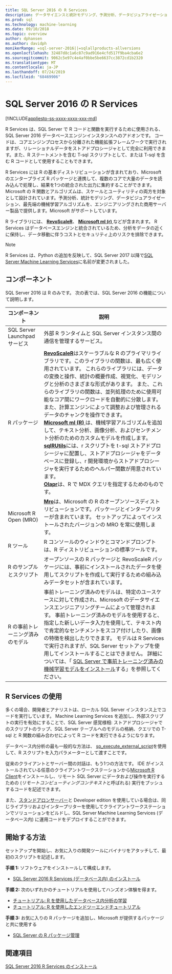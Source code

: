 ```yaml
---
title: SQL Server 2016 の R Services
description: データサイエンスと統計モデリング、予測分析、データビジュアライゼーションなどを含む、リレーショナルデータに対する統合 R タスクに対する SQL Server の r。
ms.prod: sql
ms.technology: machine-learning
ms.date: 09/10/2018
ms.topic: overview
author: dphansen
ms.author: davidph
monikerRange: =sql-server-2016||=sqlallproducts-allversions
ms.openlocfilehash: 32487d8c1a6c87c9ad916e4cfd517f9ba4cba6e2
ms.sourcegitcommit: 9062c5e97c4e4af0bbe5be6637cc3872cd1b2320
ms.translationtype: MT
ms.contentlocale: ja-JP
ms.lasthandoff: 07/24/2019
ms.locfileid: "68469906"
---
```

# <a name="r-services-in-sql-server-2016"></a>SQL Server 2016 の R Services
[!INCLUDE[appliesto-ss-xxxx-xxxx-xxx-md](../../includes/appliesto-ss-xxxx-xxxx-xxx-md.md)]

R Services は、SQL Server で R コードと関数を実行するために使用される、SQL Server 2016 データベースエンジンインスタンスへのアドオンです。 コードは、コアエンジンプロセスから分離された機能拡張フレームワークで実行されますが、リレーショナルデータをストアドプロシージャとして完全に利用できます。また、R ステートメントを含む T-sql スクリプトとして、または T-sql を含む R コードとして使用することもできます。 

R Services には R の基本ディストリビューションが含まれており、Microsoft のエンタープライズ R パッケージと連携して、複数のコアで大量のデータを読み込んで処理し、結果を1つの統合された出力に集約することができます。 Microsoft の R 関数とアルゴリズムは、スケールとユーティリティの両方を対象として設計されています。予測分析、統計モデリング、データビジュアライゼーション、最先端の機械学習アルゴリズムを、エンジニアリングされた商用サーバー製品で提供します。Microsoft がサポートしています。 

R ライブラリには、 [**RevoScaleR**](ref-r-revoscaler.md)、 [**Microsoft ml (r)** ](ref-r-microsoftml.md)などが含まれます。 R Services はデータベースエンジンと統合されているため、分析をデータの近くに保持し、データ移動に伴うコストとセキュリティ上のリスクを排除できます。

> [!Note]
> R Services は、Python の追加を反映して、SQL Server 2017 以降で[SQL Server Machine Learning Services](../what-is-sql-server-machine-learning.md)に名前が変更されました。

## <a name="components"></a>コンポーネント

SQL Server 2016 は R のみです。 次の表では、SQL Server 2016 の機能について説明します。

| コンポーネント | 説明 |
|-----------|-------------|
| SQL Server Launchpad サービス | 外部 R ランタイムと SQL Server インスタンス間の通信を管理するサービス。 |
| R パッケージ | [**RevoScaleR**](ref-r-revoscaler.md)はスケーラブルな R のプライマリライブラリです。このライブラリの関数は、最も広く使用されています。 これらのライブラリには、データの変換と操作、統計の概要作成、視覚化、モデリングと分析のさまざまな形式があります。 また、これらのライブラリの関数は、並列処理のために使用可能なコア間にワークロードを自動的に分散します。また、計算エンジンによって調整および管理されるデータのチャンクを操作できます。  <br/>[**Microsoft ml (R)** ](ref-r-microsoftml.md)は、機械学習アルゴリズムを追加して、テキスト分析、画像分析、およびセンチメント分析のためのカスタムモデルを作成します。 <br/>[**sqlRUtils**](ref-r-sqlrutils.md)には、r スクリプトを t-sql ストアドプロシージャに配置し、ストアドプロシージャをデータベースに登録し、r 開発環境からストアドプロシージャを実行するためのヘルパー関数が用意されています。<br/>[**Olapr**](ref-r-olapr.md)は、R で MDX クエリを指定するためのものです。|
| Microsoft R Open (MRO) | [**Mro**](https://mran.microsoft.com/open)は、Microsoft の R のオープンソースディストリビューションです。パッケージとインタープリターが含まれています。 セットアップによってインストールされたバージョンの MRO を常に使用します。 |
| R ツール | R コンソールのウィンドウとコマンドプロンプトは、R ディストリビューションの標準ツールです。  |
| R のサンプルとスクリプト |  オープンソースの R パッケージと RevoScaleR パッケージには、事前にインストールされたデータを使用してスクリプトを作成して実行するための組み込みデータセットが含まれています。 |
| R の事前トレーニング済みのモデル | 事前トレーニング済みのモデルは、特定のユースケースに対して作成され、Microsoft のデータサイエンスエンジニアリングチームによって管理されます。 事前トレーニング済みのモデルを使用すると、指定した新しいデータ入力を使用して、テキスト内で肯定的なセンチメントをスコア付けしたり、画像の特徴を検出したりできます。 モデルは R Services で実行されますが、SQL Server セットアップを使用してインストールすることはできません。 詳細については、「 [SQL Server で事前トレーニング済みの機械学習モデルをインストール](../install/sql-pretrained-models-install.md)する」を参照してください。 |

## <a name="using-r-services"></a>R Services の使用

多くの場合、開発者とアナリストは、ローカル SQL Server インスタンス上でコードを実行しています。 Machine Learning Services を追加し、外部スクリプトの実行を有効にすることで、SQL Server 感覚様相: ストアドプロシージャでのスクリプトのラップ、SQL Server テーブルへのモデルの格納、クエリでの T-sql と R 関数の組み合わせによって R コードを実行できるようになります。

データベース内分析の最も一般的な方法は、 [sp_execute_external_script](../../relational-databases/system-stored-procedures/sp-execute-external-script-transact-sql.md)を使用して、R スクリプトを入力パラメーターとして渡すことです。

従来のクライアントとサーバー間の対話は、もう1つの方法です。 IDE がインストールされている任意のクライアントワークステーションから[Microsoft R Client](https://docs.microsoft.com/machine-learning-server/r-client/what-is-microsoft-r-client)をインストールし、リモート SQL Server にデータおよび操作を実行するための (*リモートコンピューティングコンテキスト*と呼ばれる) 実行をプッシュするコードを記述できます。 

また、[スタンドアロンサーバー](r-server-standalone.md)と Developer edition を使用している場合は、同じライブラリおよびインタープリターを使用してクライアントワークステーションでソリューションをビルドし、SQL Server Machine Learning Services (データベース内) に運用コードをデプロイすることができます。 

## <a name="how-to-get-started"></a>開始する方法

セットアップを開始し、お気に入りの開発ツールにバイナリをアタッチして、最初のスクリプトを記述します。

**手順 1:** ソフトウェアをインストールして構成します。 

+ [SQL Server 2016 R Services (データベース内) のインストール](../install/sql-r-services-windows-install.md)

**手順 2:** 次のいずれかのチュートリアルを使用してハンズオン体験を得ます。

+ [チュートリアル: R を使用したデータベース内分析の学習](../tutorials/sqldev-in-database-r-for-sql-developers.md)
+ [チュートリアル: R を使用したエンドツーエンドチュートリアル](../tutorials/walkthrough-data-science-end-to-end-walkthrough.md)

**手順 3:** お気に入りの R パッケージを追加し、Microsoft が提供するパッケージと共に使用する

+ [SQL Server の R パッケージ管理](install-additional-r-packages-on-sql-server.md)


## <a name="see-also"></a>関連項目

 [SQL Server 2016 R Services のインストール](../install/sql-r-services-windows-install.md)
